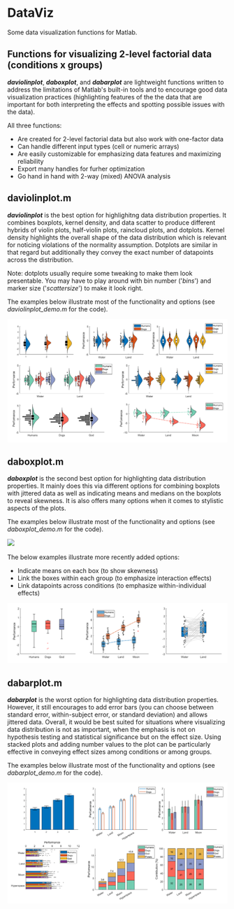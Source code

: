 # DataViz

Some data visualization functions for Matlab.

## Functions for visualizing 2-level factorial data (conditions x groups)

**_daviolinplot_**, **_daboxplot_**, and **_dabarplot_** are lightweight functions written to address the limitations of Matlab's built-in tools and to encourage good data visualization practices (highlighting features of the the data that are important for both interpreting the effects and spotting possible issues with the data). 

All three functions: 
- Are created for 2-level factorial data but also work with one-factor data
- Can handle different input types (cell or numeric arrays)
- Are easily customizable for emphasizing data features and maximizing reliability
- Export many handles for furher optimization
- Go hand in hand with 2-way (mixed) ANOVA analysis

## daviolinplot.m 

**_daviolinplot_** is the best option for highlighitng data distribution properties. It combines boxplots, kernel density, and data scatter to produce different hybrids of violin plots, half-violin plots, raincloud plots, and dotplots. Kernel density highlights the overall shape of the data distribution which is relevant for noticing violations of the normality assumption. Dotplots are similar in that regard but additionally they convey the exact number of datapoints across the distribution. 

Note: dotplots usually require some tweaking to make them look presentable. You may have to play around with bin number ('_bins_') and marker size ('_scattersize_') to make it look right.

The examples below illustrate most of the functionality and options (see _daviolinplot_demo.m_ for the code).

![](daviolinplot/daviolinplot_examples.png)


## daboxplot.m

**_daboxplot_** is the second best option for highlighting data distribution properties. It mainly does this via different options for combining boxplots with jittered data as well as indicating means and medians on the boxplots to reveal skewness. It is also offers many options when it comes to stylistic aspects of the plots.

The examples below illustrate most of the functionality and options (see _daboxplot_demo.m_ for the code).

![](daboxplot/daboxplot_examples.png)

The below examples illustrate more recently added options:
- Indicate means on each box (to show skewness)
- Link the boxes within each group (to emphasize interaction effects)
- Link datapoints across conditions (to emphasize within-individual effects)

![](daboxplot/daboxplot_examples2.png)


## dabarplot.m

**_dabarplot_** is the worst option for highlighting data distribution properties. However, it still encourages to add error bars (you can choose between standard error, within-subject error, or standard deviation) and allows jittered data. Overall, it would be best suited for situations where visualizing data distribution is not as important, when the emphasis is not on hypothesis testing and statistical significance but on the effect size. Using stacked plots and adding number values to the plot can be particularly effective in conveying effect sizes among conditions or among groups.  

The examples below illustrate most of the functionality and options (see _dabarplot_demo.m_ for the code).

![](dabarplot/dabarplot_examples.png)
